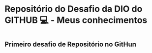 # Repositório do Desafio da DIO do GITHUB 💻 - Meus conhecimentos  #
# #
## Primeiro desafio de Repositório no GitHun


